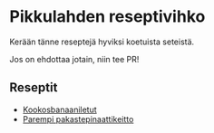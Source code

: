 # Pikkulahden reseptivihko

Kerään tänne reseptejä hyviksi koetuista seteistä.

Jos on ehdottaa jotain, niin tee PR!

## Reseptit

- [Kookosbanaaniletut](https://github.com/Pikkulahti/reseptivihko/blob/master/kookosbanaaniletut.md)
- [Parempi pakastepinaattikeitto](https://github.com/Pikkulahti/reseptivihko/blob/master/parempipinaattikeitto.md)
